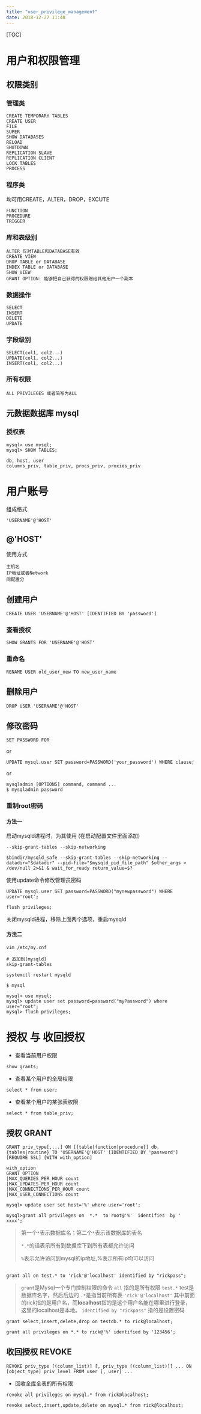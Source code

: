 ```yaml
---
title: "user_privilege_management"
date: 2018-12-27 11:48
---
```



[TOC]

# 用户和权限管理



## 权限类别

### 管理类

```
CREATE TEMPORARY TABLES
CREATE USER
FILE
SUPER
SHOW DATABASES
RELOAD
SHUTDOWN
REPLICATION SLAVE
REPLICATION CLIENT
LOCK TABLES
PROCESS
```



### 程序类

均可用CREATE，ALTER，DROP，EXCUTE

```
FUNCTION
PROCEDURE
TRIGGER
```





### 库和表级别

```
ALTER 仅对TABLE和DATABASE有效
CREATE VIEW
DROP TABLE or DATABASE
INDEX TABLE or DATABASE
SHOW VIEW
GRANT OPTION: 能够把自己获得的权限赠给其他用户一个副本
```



### 数据操作

```
SELECT
INSERT
DELETE
UPDATE
```



### 字段级别

```
SELECT(col1, col2...)
UPDATE(col1, col2...)
INSERT(col1, col2...)
```





### 所有权限

```
ALL PRIVILEGES 或者简写为ALL
```





## 元数据数据库 mysql

### 授权表

```
mysql> use mysql;
mysql> SHOW TABLES;
```

```
db, host, user
columns_priv, table_priv, procs_priv, proxies_priv
```



# 用户账号

组成格式

```
'USERNAME'@'HOST'
```



## @'HOST'

使用方式

```
主机名
IP地址或者Network
同配置分
```



## 创建用户

```
CREATE USER 'USERNAME'@'HOST' [IDENTIFIED BY 'password']
```



### 查看授权

```
SHOW GRANTS FOR 'USERNAME'@'HOST'
```



### 重命名

```
RENAME USER old_user_new TO new_user_name
```





## 删除用户

```
DROP USER 'USERNAME'@'HOST'
```



## 修改密码

```
SET PASSWORD FOR
```

or

```
UPDATE mysql.user SET password=PASSWORD('your_password') WHERE clause;
```

or

```
mysqladmin [OPTIONS] command, command ...
$ mysqladmin password
```



### 重制root密码



#### 方法一

启动mysqld进程时，为其使用 (在启动配置文件里面添加)

```
--skip-grant-tables --skip-networking
```

```
$bindir/mysqld_safe --skip-grant-tables --skip-networking --datadir="$datadir" --pid-file="$mysqld_pid_file_path" $other_args > /dev/null 2>&1 & wait_for_ready return_value=$?
```

使用update命令修改管理员密码

```
UPDATE mysql.user SET password=PASSWORD("mynewpassword") WHERE user='root';

flush privileges;
```

关闭mysqld进程，移除上面两个选项，重启mysqld



#### 方法二

```
vim /etc/my.cnf

# 追加到[mysqld]
skip-grant-tables
```



```
systemctl restart mysqld
```



```
$ mysql

mysql> use mysql;
mysql> update user set password=password("myPassword") where user="root";
mysql> flush privileges;
```



# 授权 与 收回授权

* 查看当前用户权限

```
show grants;
```



* 查看某个用户的全局权限

```
select * from user;
```



* 查看某个用户的某张表权限

```
select * from table_priv;
```





## 授权 GRANT

```
GRANT priv_type[,...] ON [{table|function|procedure}] db.{tables|routine} TO 'USERNAME'@'HOST' [IDENTIFIED BY 'password'] [REQUIRE SSL] [WITH with_option]
```

```
with_option
GRANT OPTION
|MAX_QUERIES_PER_HOUR count
|MAX_UPDATES_PER_HOUR count
|MAX_CONNECTIONS_PER_HOUR count
|MAX_USER_CONNECTIONS count
```



```
mysql> update user set host='%' where user='root';

mysql>grant all privileges on  *.*  to root@'%'  identifies  by ' xxxx';
```

> 第一个`*`表示数据库名；第二个`*`表示该数据库的表名
>
> `*.*`的话表示所有到数据库下到所有表都允许访问
>
> `%`表示允许访问到mysql的ip地址,%表示所有ip均可以访问



## 

```
grant all on test.* to 'rick'@'localhost' identified by "rickpass";
```

> `grant`是Mysql一个专门控制权限的命令
> `all` 指的是所有权限
> `test.*` test是数据库名字，然后后边的 `.*`是指当前所有表
> `'rick'@'localhost'` 其中前面的rick指的是用户名，而**localhost**指的是这个用户名能在哪里进行登录，这里的localhost是本地。
> `identified by "rickpass"` 指的是设置密码

```
grant select,insert,delete,drop on testdb.* to rick@localhost;

grant all privileges on *.* to rick@'%' identified by '123456';
```







## 收回授权 REVOKE

```
REVOKE priv_type [(column_list)] [, priv_type [(column_list)]] ... ON [object_type] priv_level FROM user [, user] ...
```



* 回收全库全表的所有权限

```
revoke all privileges on mysql.* from rick@localhost;
```



```
revoke select,insert,update,delete on mysql.* from rick@localhost;
```



# 

